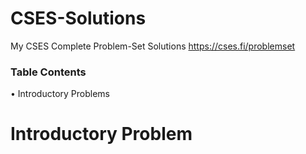 # CSES-Solutions
My CSES Complete Problem-Set Solutions https://cses.fi/problemset

### Table Contents

• Introductory Problems

# Introductory Problem
